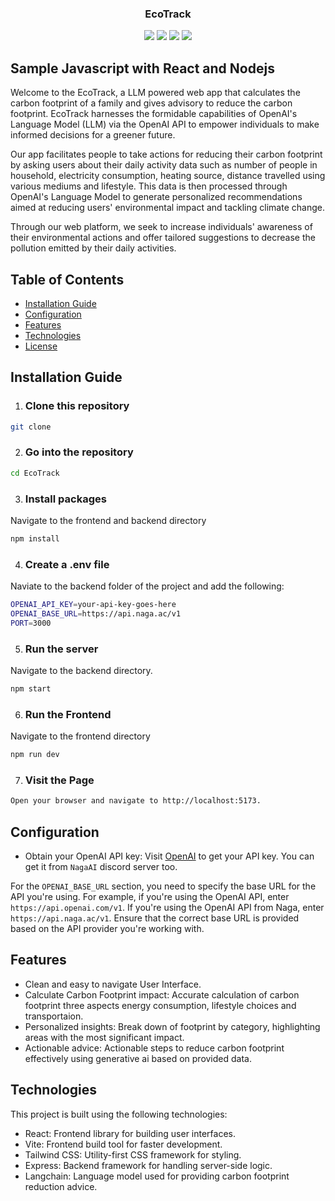 
<h3 align="center">EcoTrack</h3>
<p align="center">
  <img src="https://img.shields.io/badge/JavaScript-F7DF1E?style=for-the-badge&logo=javascript&logoColor=black"> 
  <img src="https://img.shields.io/badge/Node.js-43853D?style=for-the-badge&logo=node.js&logoColor=white">
  <img src="https://img.shields.io/badge/React-20232A?style=for-the-badge&logo=react&logoColor=61DAFB">
  <img src="https://img.shields.io/badge/Tailwind_CSS-38B2AC?style=for-the-badge&logo=tailwind-css&logoColor=white">

</p>


## Sample Javascript with React and Nodejs
Welcome to the EcoTrack, a LLM powered web app that calculates the carbon footprint of a family and gives advisory to reduce the carbon footprint.
EcoTrack harnesses the formidable capabilities of OpenAI's Language Model (LLM) via the OpenAI API to empower individuals to make informed decisions for a greener future.

Our app facilitates people to take actions for reducing their carbon footprint by asking users about their daily activity data such as number of people in household, electricity consumption, heating source, distance travelled using various mediums and lifestyle. This data is then processed through OpenAI's Language Model to generate personalized recommendations aimed at reducing users' environmental impact and tackling climate change.

Through our web platform, we seek to increase individuals' awareness of their environmental actions and offer tailored suggestions to decrease the pollution emitted by their daily activities.


## Table of Contents

- [Installation Guide](#installation-guide)
- [Configuration](#configuration)
- [Features](#features)
- [Technologies](#technologies)
- [License](#license)


## Installation Guide 

1. ### Clone this repository
```bash
git clone 
```
2. ### Go into the repository
```bash
cd EcoTrack
```
3. ### Install packages
Navigate to the frontend and backend directory
```bash
npm install
```
4. ### Create a .env file
Naviate to the backend folder of the project and add the following:
  ```bash
  OPENAI_API_KEY=your-api-key-goes-here
  OPENAI_BASE_URL=https://api.naga.ac/v1
  PORT=3000
  ```

5. ### Run the server
Navigate to the backend directory.
```bash
npm start
```
6. ### Run the Frontend
Navigate to the frontend directory
```bash
npm run dev
```
7. ### Visit the Page
```bash
Open your browser and navigate to http://localhost:5173.
```

## Configuration
- Obtain your OpenAI API key: Visit [OpenAI](https://openai.com/product) to get your API key. You can get it from ```NagaAI``` discord server too.

For the ```OPENAI_BASE_URL``` section, you need to specify the base URL for the API you're using. For example, if you're using the OpenAI API, enter ```https://api.openai.com/v1```. If you're using the OpenAI API from Naga, enter ```https://api.naga.ac/v1```. Ensure that the correct base URL is provided based on the API provider you're working with.

## Features
- Clean and easy to navigate User Interface.
- Calculate Carbon Footprint impact: Accurate calculation of carbon footprint three aspects energy consumption, lifestyle choices and transportaion.
- Personalized insights: Break down of footprint by category, highlighting areas with the most significant impact.
- Actionable advice: Actionable steps to reduce carbon footprint effectively using generative ai based on provided data.


## Technologies

This project is built using the following technologies:

- React: Frontend library for building user interfaces.
- Vite: Frontend build tool for faster development.
- Tailwind CSS: Utility-first CSS framework for styling.
- Express: Backend framework for handling server-side logic.
- Langchain: Language model used for providing carbon footprint reduction advice.

